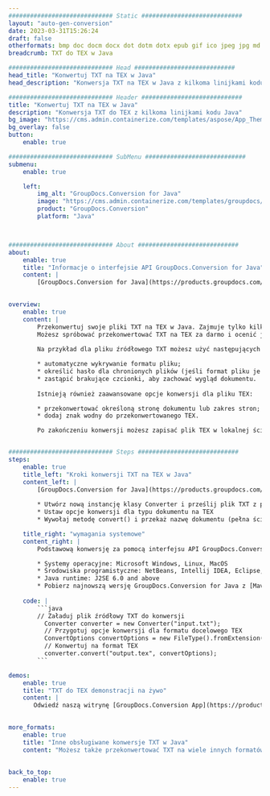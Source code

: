 ```yaml
---
############################# Static ############################
layout: "auto-gen-conversion"
date: 2023-03-31T15:26:24
draft: false
otherformats: bmp doc docm docx dot dotm dotx epub gif ico jpeg jpg md odt ott pdf png psd rtf tex tif tiff txt xps
breadcrumb: TXT do TEX w Java

############################# Head ############################
head_title: "Konwertuj TXT na TEX w Java"
head_description: "Konwersja TXT na TEX w Java z kilkoma linijkami kodu. Konwertuj ponad 160 formatów plików za pomocą interfejsu API konwersji dokumentów GroupDocs dla Java"

############################# Header ############################
title: "Konwertuj TXT na TEX w Java"
description: "Konwersja TXT do TEX z kilkoma linijkami kodu Java"
bg_image: "https://cms.admin.containerize.com/templates/aspose/App_Themes/V3/images/bg/header1.png"
bg_overlay: false
button:
    enable: true

############################# SubMenu ############################
submenu:
    enable: true

    left:
        img_alt: "GroupDocs.Conversion for Java"
        image: "https://cms.admin.containerize.com/templates/groupdocs/images/product-logos/90x90-noborder/groupdocs-conversion-java.png"
        product: "GroupDocs.Conversion"
        platform: "Java"



############################# About ############################
about:
    enable: true
    title: "Informacje o interfejsie API GroupDocs.Conversion for Java"
    content: |
        [GroupDocs.Conversion for Java](https://products.groupdocs.com/conversion/java/) to zaawansowany interfejs API do konwersji formatów plików do konwersji między popularnymi formatami obrazów i dokumentów, takimi jak Microsoft Office, OpenDocument, PDF, HTML, e-mail, CAD. i wiele więcej za pomocą kilku linijek kodu. Natywny interfejs API automatycznie wykrywa formaty oryginalnych dokumentów i oferuje wiele opcji dostosowywania przekonwertowanych dokumentów. Wraz z funkcją wyodrębniania informacji z dokumentu domyślnie obsługuje również buforowanie wyników konwersji na dysk lokalny. Jednak każdy rodzaj pamięci podręcznej może być obsługiwany przez implementację odpowiednich interfejsów - Amazon S3, Dropbox, Google Drive, Windows Azure, Reddis lub dowolnych innych.
    

overview:
    enable: true
    content: |
        Przekonwertuj swoje pliki TXT na TEX w Java. Zajmuje tylko kilka linii kodu Java na dowolnej wybranej platformie, takiej jak Windows, Linux, macOS.
        Możesz spróbować przekonwertować TXT na TEX za darmo i ocenić jakość wyników konwersji. Oprócz prostych skryptów konwersji plików możesz wypróbować bardziej wyrafinowane opcje ładowania pliku źródłowego TXT i przechowywania danych wyjściowych TEX. 
        
        Na przykład dla pliku źródłowego TXT możesz użyć następujących opcji ładowania:

        * automatyczne wykrywanie formatu pliku;
        * określić hasło dla chronionych plików (jeśli format pliku je obsługuje);
        * zastąpić brakujące czcionki, aby zachować wygląd dokumentu.
        
        Istnieją również zaawansowane opcje konwersji dla pliku TEX:

        * przekonwertować określoną stronę dokumentu lub zakres stron;
        * dodaj znak wodny do przekonwertowanego TEX.

        Po zakończeniu konwersji możesz zapisać plik TEX w lokalnej ścieżce pliku lub w dowolnej pamięci innej firmy, takiej jak FTP, Amazon S3, Dysk Google, Dropbox itp. Uwaga - aby przekonwertować {{Z}} do TEX, nie musisz instalować żadnego dodatkowego oprogramowania, takiego jak MS Office, Open Office, Adobe Acrobat Reader itp.


############################# Steps ############################
steps:
    enable: true
    title_left: "Kroki konwersji TXT na TEX w Java"
    content_left: |
        [GroupDocs.Conversion for Java](https://products.groupdocs.com/conversion/java/) pozwala programistom łatwo przekonwertować plik TXT na TEX za pomocą kilku linijek kodu.
        
        * Utwórz nową instancję klasy Converter i prześlij plik TXT z pełną ścieżką
        * Ustaw opcje konwersji dla typu dokumentu na TEX
        * Wywołaj metodę convert() i przekaż nazwę dokumentu (pełna ścieżka) oraz format (TEX) jako parametr

    title_right: "wymagania systemowe"
    content_right: |
        Podstawową konwersję za pomocą interfejsu API GroupDocs.Conversion for Java można wykonać za pomocą zaledwie kilku linijek kodu. Nasze interfejsy API są obsługiwane na wszystkich głównych platformach i systemach operacyjnych. Przed wykonaniem poniższego kodu upewnij się, że masz zainstalowane w systemie następujące wymagania wstępne.

        * Systemy operacyjne: Microsoft Windows, Linux, MacOS
        * Środowiska programistyczne: NetBeans, Intellij IDEA, Eclipse, etc.
        * Java runtime: J2SE 6.0 and above
        * Pobierz najnowszą wersję GroupDocs.Conversion for Java z [Maven](https://repository.groupdocs.com/webapp/#/artifacts/browse/tree/General/repo/com/groupdocs/groupdocs-conversion)
         
    code: |
        ```java    
        // Załaduj plik źródłowy TXT do konwersji
          Converter converter = new Converter("input.txt");
          // Przygotuj opcje konwersji dla formatu docelowego TEX
          ConvertOptions convertOptions = new FileType().fromExtension("tex").getConvertOptions();
          // Konwertuj na format TEX
          converter.convert("output.tex", convertOptions);
        ```

demos:
    enable: true
    title: "TXT do TEX demonstracji na żywo"
    content: |
       Odwiedź naszą witrynę [GroupDocs.Conversion App](https://products.groupdocs.app/conversion/family) i wypróbuj teraz konwersję TXT na TEX. Darmowe demo ma następujące zalety
          

more_formats:
    enable: true
    title: "Inne obsługiwane konwersje TXT w Java"
    content: "Możesz także przekonwertować TXT na wiele innych formatów plików. Zobacz poniższą listę."
       
       
back_to_top:
    enable: true
---
```

